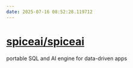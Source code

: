 ```yaml
---
date: 2025-07-16 08:52:28.119712
---
```


# [spiceai/spiceai](https://github.com/spiceai/spiceai)

portable SQL and AI engine for data-driven apps